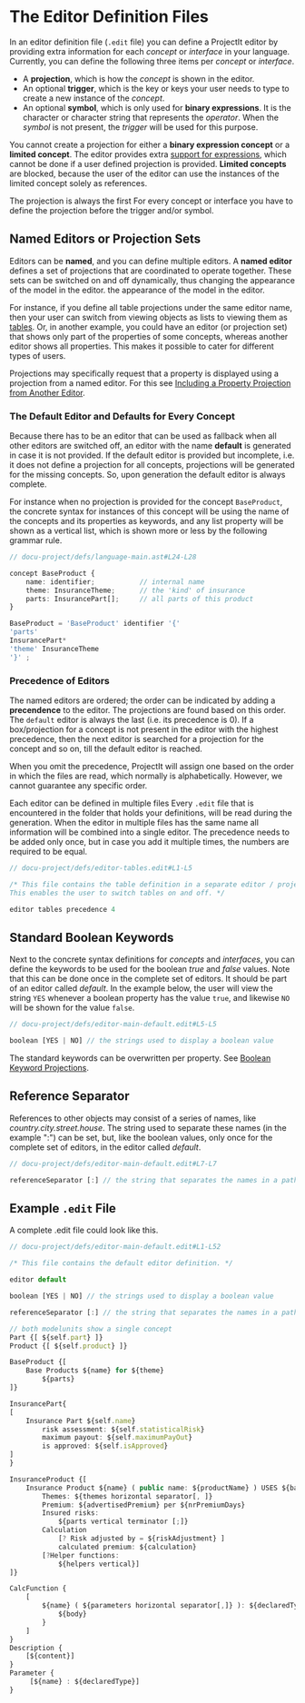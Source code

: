 <script>
    import Note from "../../../../lib/notes/Note.svelte";
     let self;
</script>

# The Editor Definition Files
In an editor definition file (`.edit` file) you can define a ProjectIt editor by providing extra information
for each *concept* or *interface* in your language. Currently, you can define the following three items per
*concept* or *interface*.

*	A **projection**, which is how the *concept* is shown in the editor.
*	An optional **trigger**, which is the key or keys your user needs to type to create a 
     new instance of the *concept*.
*	An optional **symbol**, which is only used for **binary expressions**. It is the character or 
     character string that represents the *operator*. When the *symbol* is not present, 
     the *trigger* will be used for this purpose.

You cannot create a projection for either a **binary expression concept** or a **limited concept**.
The editor provides extra [support for expressions](/010_Intro/010_Projectional_Editing#expressions), which
cannot be done if a user defined projection is provided. **Limited concepts** are blocked, because the user of the editor
can use the instances of the limited concept solely as references.

<Note>
<svelte:fragment slot="header"> The projection is always the first </svelte:fragment>
<svelte:fragment slot="content">
For every concept or interface you have to define the projection before the trigger and/or symbol.  
</svelte:fragment>
</Note>

     
## Named Editors or Projection Sets
Editors can be **named**, and you can define multiple editors. A **named editor**
defines a set of projections that are coordinated to operate together.
These sets can be switched on and off dynamically, thus changing 
the appearance of the model in the editor. 
the appearance of the model in the editor. 

For instance, if you define all table projections under the same editor name,
then your user can switch from viewing objects as lists to viewing them 
as [tables](/030_Developing_a_Language/020_Definition_Level/010_Editor_Definition/020_Projections#tables).
Or, in another example, you could have an editor (or projection set) that shows only part of the properties of some
concepts, whereas another editor shows all properties. This makes it possible to cater for different types of users.

Projections may specifically request that a property is displayed using a projection from a named editor.
For this see [Including a Property Projection from Another Editor](/030_Developing_a_Language/020_Definition_Level/010_Editor_Definition/020_Projections#named_projection).

### The Default Editor and Defaults for Every Concept
Because there has to be an editor that can be used as fallback when all other editors are switched off, an 
editor with the name **default** is generated in case it is not provided. If the default editor is provided but incomplete,
i.e. it does not define a projection for all concepts, 
projections will be generated for the missing concepts. So, upon generation the default editor is always complete.

For instance when no projection is provided for the concept `BaseProduct`, the concrete syntax for instances of this concept
will be using the name of the concepts and its properties as keywords, and any list property will be shown as a vertical list, 
which is shown more or less by the following grammar rule.

```ts
// docu-project/defs/language-main.ast#L24-L28

concept BaseProduct {
    name: identifier;           // internal name
    theme: InsuranceTheme;      // the 'kind' of insurance
    parts: InsurancePart[];     // all parts of this product
}
```

```ts
BaseProduct = 'BaseProduct' identifier '{'
'parts'
InsurancePart*
'theme' InsuranceTheme
'}' ;
```

### <a name="ordering"></a> Precedence of Editors
The named editors are ordered; the order can be indicated by adding a **precendence** to the editor. The
projections are found based on this order. The `default` editor is always the last (i.e. its precedence is 0).
If a box/projection for a concept is not present in the editor with the highest precedence,
then the next editor is searched for a projection for the concept and so on, till the default editor is reached.

When you omit the precedence, ProjectIt will assign one based on the order in which the files are read,
which normally is alphabetically. However, we cannot guarantee any specific order.

<Note>
<svelte:fragment slot="header"> Each editor can be defined in multiple files </svelte:fragment>
<svelte:fragment slot="content">
Every <code>.edit</code> file that is encountered in the folder that holds your definitions, will be read during the generation.
When the editor in multiple files has the same name all information will be combined into a single editor. 
The precedence needs to be added only once, but in case you add it multiple times, the numbers are required to be equal.
</svelte:fragment>
</Note>

```ts
// docu-project/defs/editor-tables.edit#L1-L5

/* This file contains the table definition in a separate editor / projection group.
This enables the user to switch tables on and off. */

editor tables precedence 4

```  

## Standard Boolean Keywords

Next to the concrete syntax definitions for *concepts* and *interfaces*, you can define the keywords to be used for 
the boolean *true* and *false* values. Note that this can be done once in the complete set of editors. It should be 
part of an editor called *default*. In the example below, the user will view the string `YES` whenever a boolean 
property has the value `true`, and likewise `NO` will be shown for the value `false`.

```ts
// docu-project/defs/editor-main-default.edit#L5-L5

boolean [YES | NO] // the strings used to display a boolean value
```  

The standard keywords can be overwritten per property. 
See [Boolean Keyword Projections](/030_Developing_a_Language/020_Definition_Level/010_Editor_Definition/020_Projections#booleans).

## Reference Separator

References to other objects may consist of a series of names, like *country.city.street.house*. The string used to separate 
these names (in the example ":") can be set, but, like the boolean values, only once for the complete set of editors, 
in the editor called *default*.

```ts
// docu-project/defs/editor-main-default.edit#L7-L7

referenceSeparator [:] // the string that separates the names in a path name, e.g. pack1:cls3:part
```  

## Example `.edit` File

A complete .edit file could look like this.

```ts
// docu-project/defs/editor-main-default.edit#L1-L52

/* This file contains the default editor definition. */

editor default

boolean [YES | NO] // the strings used to display a boolean value

referenceSeparator [:] // the string that separates the names in a path name, e.g. pack1:cls3:part

// both modelunits show a single concept
Part {[ ${self.part} ]}
Product {[ ${self.product} ]}

BaseProduct {[
    Base Products ${name} for ${theme}
        ${parts}
]}

InsurancePart{
[
    Insurance Part ${self.name}
        risk assessment: ${self.statisticalRisk}
        maximum payout: ${self.maximumPayOut}
        is approved: ${self.isApproved}
]
}

InsuranceProduct {[
    Insurance Product ${name} ( public name: ${productName} ) USES ${basedOn horizontal separator[, ]}
        Themes: ${themes horizontal separator[, ]}
        Premium: ${advertisedPremium} per ${nrPremiumDays}
        Insured risks:
            ${parts vertical terminator [;]}
        Calculation
            [? Risk adjusted by = ${riskAdjustment} ]
            calculated premium: ${calculation}
        [?Helper functions:
            ${helpers vertical}]
]}

CalcFunction {
    [
        ${name} ( ${parameters horizontal separator[,]} ): ${declaredType} {
            ${body}
        }
    ]
}
Description {
    [${content}]
}
Parameter {
     [${name} : ${declaredType}]
}
``` 
